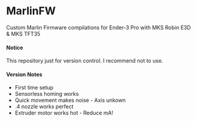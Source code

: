 # MarlinFW
Custom Marlin Firmware compilations for Ender-3 Pro with MKS Robin E3D & MKS TFT35

#### Notice
This repository just for version control. I recommend not to use.

#### Version Notes
*   First time setup
*   Sensorless homing works
*   Quick movement makes noise - Axis unkown
*   .4 nozzle works perfect
*   Extruder motor works hot - Reduce mA!
